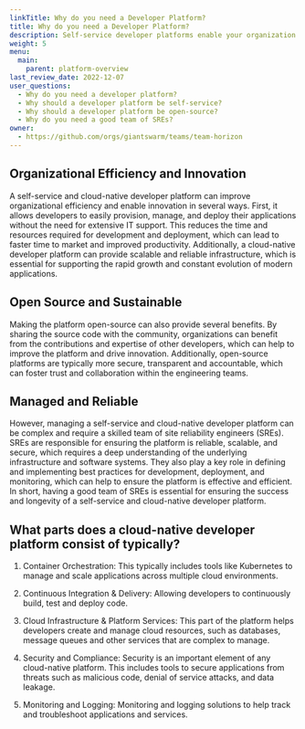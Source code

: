 ```yaml
---
linkTitle: Why do you need a Developer Platform?
title: Why do you need a Developer Platform?
description: Self-service developer platforms enable your organization and this page helps you to understand why.
weight: 5
menu:
  main:
    parent: platform-overview
last_review_date: 2022-12-07
user_questions:
  - Why do you need a developer platform?
  - Why should a developer platform be self-service?
  - Why should a developer platform be open-source?
  - Why do you need a good team of SREs?
owner:
  - https://github.com/orgs/giantswarm/teams/team-horizon
---
```


## Organizational Efficiency and Innovation

A self-service and cloud-native developer platform can improve organizational efficiency and enable innovation in several ways. First, it allows developers to easily provision, manage, and deploy their applications without the need for extensive IT support. This reduces the time and resources required for development and deployment, which can lead to faster time to market and improved productivity. Additionally, a cloud-native developer platform can provide scalable and reliable infrastructure, which is essential for supporting the rapid growth and constant evolution of modern applications.

## Open Source and Sustainable

Making the platform open-source can also provide several benefits. By sharing the source code with the community, organizations can benefit from the contributions and expertise of other developers, which can help to improve the platform and drive innovation. Additionally, open-source platforms are typically more secure, transparent and accountable, which can foster trust and collaboration within the engineering teams.

## Managed and Reliable

However, managing a self-service and cloud-native developer platform can be complex and require a skilled team of site reliability engineers (SREs). SREs are responsible for ensuring the platform is reliable, scalable, and secure, which requires a deep understanding of the underlying infrastructure and software systems. They also play a key role in defining and implementing best practices for development, deployment, and monitoring, which can help to ensure the platform is effective and efficient. In short, having a good team of SREs is essential for ensuring the success and longevity of a self-service and cloud-native developer platform.

## What parts does a cloud-native developer platform consist of typically?

1. Container Orchestration: This typically includes tools like Kubernetes to manage and scale applications across multiple cloud environments.

2. Continuous Integration & Delivery: Allowing developers to continuously build, test and deploy code.

3. Cloud Infrastructure & Platform Services: This part of the platform helps developers create and manage cloud resources, such as databases, message queues and other services that are complex to manage.

4. Security and Compliance: Security is an important element of any cloud-native platform. This includes tools to secure applications from threats such as malicious code, denial of service attacks, and data leakage.

5. Monitoring and Logging: Monitoring and logging solutions to help track and troubleshoot applications and services.
